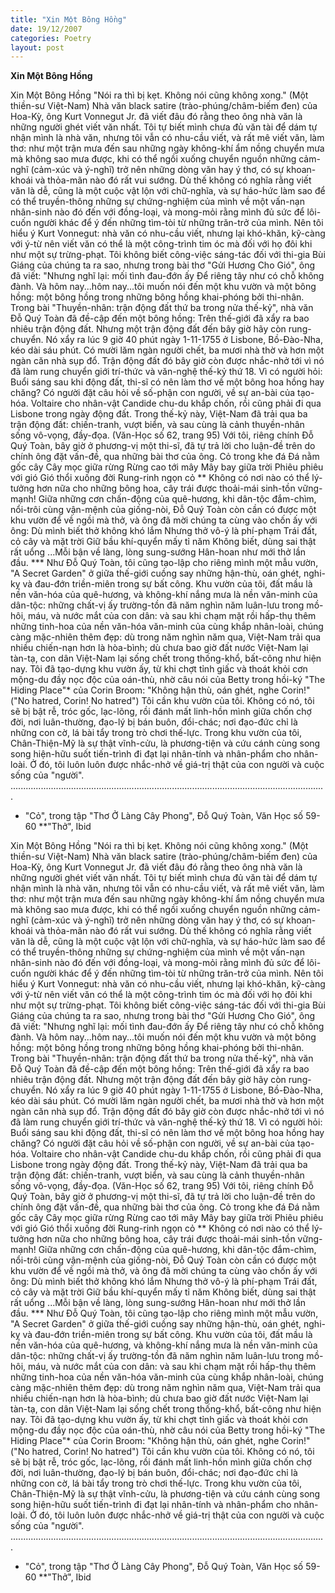 ```yaml
---
title: "Xin Một Bông Hồng"
date: 19/12/2007
categories: Poetry
layout: post
---
```


**Xin Một Bông Hồng**

Xin Một Bông Hồng
      "Nói ra thì bị kẹt.  Không nói cũng không xong."
                                       (Một thiền-sư Việt-Nam)
     Nhà văn black satire (trào-phúng/châm-biếm đen) của Hoa-Kỳ, ông Kurt Vonnegut Jr. đã viết đâu đó rằng theo ông nhà văn là những người ghét viết văn nhất.  Tôi tự biết mình chưa đủ văn tài để dám tự nhận mình là nhà văn, nhưng tôi vẫn có nhu-cầu viết, và rất mê viết văn, làm thơ: như một trận mưa đến sau những ngày không-khí ẩm nồng chuyển mưa mà không sao mưa được, khi có thể ngồi xuống chuyển nguồn những cảm-nghĩ (cảm-xúc và ý-nghĩ) trở nên những dòng văn hay ý thơ, có sự khoan-khoái và thỏa-mãn nào đó rất vui sướng.  Dù thế không có nghĩa rằng viết văn là dễ, cũng là một cuộc vật lộn với chữ-nghĩa, và sự háo-hức làm sao để có thể truyền-thông những sự chứng-nghiệm của mình về một vấn-nạn nhân-sinh nào đó đến với đồng-loại, và mong-mỏi rằng mình đủ sức để lôi-cuốn người khác để ý đến những tìm-tòi từ những trăn-trở của mình.  Nên tôi hiểu ý Kurt Vonnegut: nhà văn có nhu-cầu viết, nhưng lại khó-khăn, kỹ-càng với ý-từ nên viết văn có thể là một công-trình tim óc mà đối với họ đôi khi như một sự trừng-phạt. 
      Tôi không biết công-việc sáng-tác đối với thi-gia Bùi Giáng của chúng ta ra sao, nhưng trong bài thơ "Gửi Hương Cho Gió", ông đã viết:
       "Nhưng nghĩ lại: mối tình đau-đớn ấy
        Để riêng tây như có chỗ không đành.
       Và hôm nay...hôm nay...tôi muốn nói đến một khu vườn và một bông hồng: một bông hồng trong những bông hồng khai-phóng bởi thi-nhân.
       Trong bài "Thuyền-nhân: trận động đất thứ ba trong nửa thế-kỷ", nhà văn Đỗ Quý Toàn đã đề-cập đến một bông hồng:
            Trên thế-giới đã xẩy ra bao nhiêu trận động đất.  Nhưng một trận động đất
       đến bây giờ hãy còn rung-chuyển.  Nó xẩy ra lúc 9 giờ 40 phút ngày 1-11-1755
       ở Lisbone, Bồ-Đào-Nha, kéo dài sáu phút.  Có mười lăm ngàn người chết, ba
       mươi nhà thờ và hơn một ngàn căn nhà sụp đổ.  Trận động đất đó bây giờ còn
       được nhắc-nhở tới vì nó đã làm rung chuyển giới trí-thức và văn-nghệ thế-kỷ
       thứ 18.  Vì có người hỏi: Buổi sáng sau khi động đất, thi-sĩ có nên làm thơ về 
       một bông hoa hồng hay chăng?  Có người đặt câu hỏi về số-phận con người,
       về sự an-bài của tạo-hóa.  Voltaire cho nhân-vật Candide chu-du khắp chốn,
       rồi cũng phải đi qua Lisbone trong ngày động đất.
             Trong thế-kỷ này, Việt-Nam đã trải qua ba trận động đất: chiến-tranh, 
       vượt biển, và sau cùng là cảnh thuyền-nhân sống vô-vọng, đầy-đọa.
                                                     (Văn-Học số 62, trang 95)
       Với tôi, riêng chính Đỗ Quý Toàn, bây giờ ở phương-vị một thi-sĩ, đã tự trả lời cho luận-đề trên do chính ông đặt vấn-đề, qua những bài thơ của ông.
        Cỏ trong khe đá
        Đá nằm gốc cây
        Cây mọc giữa rừng
        Rừng cao tới mây
        Mây bay giữa trời
        Phiêu phiêu với gió
        Gió thổi xuống đời
        Rung-rinh ngọn cỏ **
       Không có nơi nào có thể lý-tưởng hơn nữa cho những bông hoa, cây trái được thoải-mái sinh-tồn vững-mạnh!  Giữa những cơn chấn-động của quê-hương, khi dân-tộc đắm-chìm, nổi-trôi cùng vận-mệnh của giống-nòi, Đỗ Quý Toàn còn cần có được một khu vườn để về ngồi mà thở, và ông đã mời chúng ta cùng vào chốn ấy với ông:
       Dù mình biết thở không khó lắm
       Nhưng thở vô-ý là phí-phạm
       Trái đất, cỏ cây và mặt trời
       Giữ bầu khí-quyển mấy tỉ năm
       Không biết, dùng sai thật rất uổng
       ...Mỗi bận về làng, lòng sung-sướng
       Hân-hoan như mới thở lần đầu. ***
       Như Đỗ Quý Toàn, tôi cũng tạo-lập cho riêng mình một mẫu vườn, "A Secret Garden" ở giữa thế-giới cuồng say những hận-thù, oán ghét, nghi-kỵ và đau-đớn triền-miên trong sự bất công.
       Khu vườn của tôi, đất mầu là nền văn-hóa của quê-hương, và không-khí nắng mưa là nền văn-minh của dân-tộc: những chất-vị ấy trường-tồn đã năm nghìn năm luân-lưu trong mồ-hôi, máu, và nước mắt của con dân: và sau khi chạm mặt rồi hấp-thụ thêm những tinh-hoa của nền văn-hóa văn-minh của cùng khắp nhân-loài, chúng càng mặc-nhiên thêm đẹp: dù trong năm nghìn năm qua, Việt-Nam trải qua nhiều chiến-nạn hơn là hòa-bình; dù chưa bao giờ đất nước Việt-Nam lại tàn-tạ, con dân Việt-Nam lại sống chết trong thống-khổ, bất-công như hiện nay.
      Tôi đã tạo-dựng khu vườn ấy, từ khi chợt tỉnh giấc và thoát khỏi cơn mộng-du đầy nọc độc của oán-thù, nhờ câu nói của Betty trong hồi-ký "The Hiding Place"* của Corin Broom:  "Không hận thù, oán ghét, nghe Corin!" ("No hatred, Corin! No hatred")
      Tôi cần khu vườn của tôi.  Không có nó, tôi sẽ bị bật rễ, tróc gốc, lạc-lõng, rồi đánh mất linh-hồn mình giữa chốn chợ đời, nơi luân-thường, đạo-lý bị bán buôn, đổi-chác; nơi đạo-đức chỉ là những con cờ, lá bài tẩy trong trò chơi thế-lực.
      Trong khu vườn của tôi, Chân-Thiện-Mỹ là sự thật vĩnh-cửu, là phương-tiện và cứu cánh cùng song song hiện-hữu suốt tiến-trình đi đạt lại nhân-tính và nhân-phẩm cho nhân-loài.  Ở đó, tôi luôn luôn được nhắc-nhở về giá-trị thật của con người và cuộc sống của "người".
.............................................................................................................................
* "Cỏ", trong tập "Thơ Ở Làng Cây Phong", Đỗ Quý Toàn, Văn Học số 59-60
**"Thở", Ibid

Xin Một Bông Hồng
      "Nói ra thì bị kẹt.  Không nói cũng không xong."
                                       (Một thiền-sư Việt-Nam)
     Nhà văn black satire (trào-phúng/châm-biếm đen) của Hoa-Kỳ, ông Kurt Vonnegut Jr. đã viết đâu đó rằng theo ông nhà văn là những người ghét viết văn nhất.  Tôi tự biết mình chưa đủ văn tài để dám tự nhận mình là nhà văn, nhưng tôi vẫn có nhu-cầu viết, và rất mê viết văn, làm thơ: như một trận mưa đến sau những ngày không-khí ẩm nồng chuyển mưa mà không sao mưa được, khi có thể ngồi xuống chuyển nguồn những cảm-nghĩ (cảm-xúc và ý-nghĩ) trở nên những dòng văn hay ý thơ, có sự khoan-khoái và thỏa-mãn nào đó rất vui sướng.  Dù thế không có nghĩa rằng viết văn là dễ, cũng là một cuộc vật lộn với chữ-nghĩa, và sự háo-hức làm sao để có thể truyền-thông những sự chứng-nghiệm của mình về một vấn-nạn nhân-sinh nào đó đến với đồng-loại, và mong-mỏi rằng mình đủ sức để lôi-cuốn người khác để ý đến những tìm-tòi từ những trăn-trở của mình.  Nên tôi hiểu ý Kurt Vonnegut: nhà văn có nhu-cầu viết, nhưng lại khó-khăn, kỹ-càng với ý-từ nên viết văn có thể là một công-trình tim óc mà đối với họ đôi khi như một sự trừng-phạt. 
      Tôi không biết công-việc sáng-tác đối với thi-gia Bùi Giáng của chúng ta ra sao, nhưng trong bài thơ "Gửi Hương Cho Gió", ông đã viết:
       "Nhưng nghĩ lại: mối tình đau-đớn ấy
        Để riêng tây như có chỗ không đành.
       Và hôm nay...hôm nay...tôi muốn nói đến một khu vườn và một bông hồng: một bông hồng trong những bông hồng khai-phóng bởi thi-nhân.
       Trong bài "Thuyền-nhân: trận động đất thứ ba trong nửa thế-kỷ", nhà văn Đỗ Quý Toàn đã đề-cập đến một bông hồng:
            Trên thế-giới đã xẩy ra bao nhiêu trận động đất.  Nhưng một trận động đất
       đến bây giờ hãy còn rung-chuyển.  Nó xẩy ra lúc 9 giờ 40 phút ngày 1-11-1755
       ở Lisbone, Bồ-Đào-Nha, kéo dài sáu phút.  Có mười lăm ngàn người chết, ba
       mươi nhà thờ và hơn một ngàn căn nhà sụp đổ.  Trận động đất đó bây giờ còn
       được nhắc-nhở tới vì nó đã làm rung chuyển giới trí-thức và văn-nghệ thế-kỷ
       thứ 18.  Vì có người hỏi: Buổi sáng sau khi động đất, thi-sĩ có nên làm thơ về 
       một bông hoa hồng hay chăng?  Có người đặt câu hỏi về số-phận con người,
       về sự an-bài của tạo-hóa.  Voltaire cho nhân-vật Candide chu-du khắp chốn,
       rồi cũng phải đi qua Lisbone trong ngày động đất.
             Trong thế-kỷ này, Việt-Nam đã trải qua ba trận động đất: chiến-tranh, 
       vượt biển, và sau cùng là cảnh thuyền-nhân sống vô-vọng, đầy-đọa.
                                                     (Văn-Học số 62, trang 95)
       Với tôi, riêng chính Đỗ Quý Toàn, bây giờ ở phương-vị một thi-sĩ, đã tự trả lời cho luận-đề trên do chính ông đặt vấn-đề, qua những bài thơ của ông.
        Cỏ trong khe đá
        Đá nằm gốc cây
        Cây mọc giữa rừng
        Rừng cao tới mây
        Mây bay giữa trời
        Phiêu phiêu với gió
        Gió thổi xuống đời
        Rung-rinh ngọn cỏ **
       Không có nơi nào có thể lý-tưởng hơn nữa cho những bông hoa, cây trái được thoải-mái sinh-tồn vững-mạnh!  Giữa những cơn chấn-động của quê-hương, khi dân-tộc đắm-chìm, nổi-trôi cùng vận-mệnh của giống-nòi, Đỗ Quý Toàn còn cần có được một khu vườn để về ngồi mà thở, và ông đã mời chúng ta cùng vào chốn ấy với ông:
       Dù mình biết thở không khó lắm
       Nhưng thở vô-ý là phí-phạm
       Trái đất, cỏ cây và mặt trời
       Giữ bầu khí-quyển mấy tỉ năm
       Không biết, dùng sai thật rất uổng
       ...Mỗi bận về làng, lòng sung-sướng
       Hân-hoan như mới thở lần đầu. ***
       Như Đỗ Quý Toàn, tôi cũng tạo-lập cho riêng mình một mẫu vườn, "A Secret Garden" ở giữa thế-giới cuồng say những hận-thù, oán ghét, nghi-kỵ và đau-đớn triền-miên trong sự bất công.
       Khu vườn của tôi, đất mầu là nền văn-hóa của quê-hương, và không-khí nắng mưa là nền văn-minh của dân-tộc: những chất-vị ấy trường-tồn đã năm nghìn năm luân-lưu trong mồ-hôi, máu, và nước mắt của con dân: và sau khi chạm mặt rồi hấp-thụ thêm những tinh-hoa của nền văn-hóa văn-minh của cùng khắp nhân-loài, chúng càng mặc-nhiên thêm đẹp: dù trong năm nghìn năm qua, Việt-Nam trải qua nhiều chiến-nạn hơn là hòa-bình; dù chưa bao giờ đất nước Việt-Nam lại tàn-tạ, con dân Việt-Nam lại sống chết trong thống-khổ, bất-công như hiện nay.
      Tôi đã tạo-dựng khu vườn ấy, từ khi chợt tỉnh giấc và thoát khỏi cơn mộng-du đầy nọc độc của oán-thù, nhờ câu nói của Betty trong hồi-ký "The Hiding Place"* của Corin Broom:  "Không hận thù, oán ghét, nghe Corin!" ("No hatred, Corin! No hatred")
      Tôi cần khu vườn của tôi.  Không có nó, tôi sẽ bị bật rễ, tróc gốc, lạc-lõng, rồi đánh mất linh-hồn mình giữa chốn chợ đời, nơi luân-thường, đạo-lý bị bán buôn, đổi-chác; nơi đạo-đức chỉ là những con cờ, lá bài tẩy trong trò chơi thế-lực.
      Trong khu vườn của tôi, Chân-Thiện-Mỹ là sự thật vĩnh-cửu, là phương-tiện và cứu cánh cùng song song hiện-hữu suốt tiến-trình đi đạt lại nhân-tính và nhân-phẩm cho nhân-loài.  Ở đó, tôi luôn luôn được nhắc-nhở về giá-trị thật của con người và cuộc sống của "người".
.............................................................................................................................
* "Cỏ", trong tập "Thơ Ở Làng Cây Phong", Đỗ Quý Toàn, Văn Học số 59-60
**"Thở", Ibid
